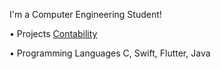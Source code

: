 I'm a Computer Engineering Student!

• Projects
[Contability](https://apps.apple.com/it/app/contability/id1618934016)

• Programming Languages
C, Swift, Flutter, Java
